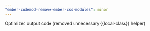 ```yaml
---
"ember-codemod-remove-ember-css-modules": minor
---
```


Optimized output code (removed unnecessary {{local-class}} helper)
